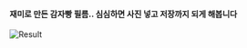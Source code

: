 #### 재미로 만든 감자빵 필름.. 심심하면 사진 넣고 저장까지 되게 해봅니다
![Result](https://user-images.githubusercontent.com/96505736/218300714-8118f062-f5ba-4ac4-bb69-d8e11fceaf51.png)
